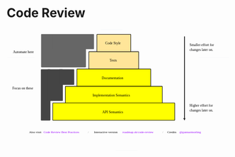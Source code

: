 # Code Review

<link href="style/main.css" rel="stylesheet">

<svg xmlns="http://www.w3.org/2000/svg" xmlns:xlink="http://www.w3.org/1999/xlink" viewBox="791 754 1272 700" style="font-family: balsamiq"><text x="919" y="1348.5" fill="rgb(0,0,0)" font-style="normal" font-weight="normal" font-size="18px"><tspan>Also visit </tspan></text><g class="clickable-group" data-group-id="ext_link:roadmap.sh/best-practices/code-review"><text x="1001" y="1349" fill="rgb(153,0,255)" font-style="normal" font-weight="normal" font-size="18px"><tspan>Code Review Best Practices</tspan></text></g><g class="clickable-group done" data-group-id="101-tests"><rect x="1259.35" y="884.35" width="284.3" height="99.3" rx="2" fill="rgb(255,229,153)" fill-opacity="1" stroke="rgb(0,0,0)" stroke-width="2.7"></rect><text x="1378" y="941.5" fill="rgb(0,0,0)" font-style="normal" font-weight="normal" font-size="20px"><tspan>Tests</tspan></text></g><g class="clickable-group done" data-group-id="100-code-style"><rect x="1305.35" y="785.35" width="193.3" height="99.3" rx="2" fill="rgb(255,229,153)" fill-opacity="1" stroke="rgb(0,0,0)" stroke-width="2.7"></rect><text x="1353" y="842.5" fill="rgb(0,0,0)" font-style="normal" font-weight="normal" font-size="20px"><tspan>Code Style</tspan></text></g><g class="clickable-group done" data-group-id="102-documentation"><rect x="1191.35" y="983.35" width="421.3" height="99.3" rx="2" fill="rgb(255,255,0)" fill-opacity="1" stroke="rgb(0,0,0)" stroke-width="2.7"></rect><text x="1333" y="1040.5" fill="rgb(0,0,0)" font-style="normal" font-weight="normal" font-size="20px"><tspan>Documentation</tspan></text></g><g class="clickable-group done" data-group-id="103-implementation-semantics"><rect x="1125.35" y="1082.35" width="553.3" height="99.3" rx="2" fill="rgb(255,255,0)" fill-opacity="1" stroke="rgb(0,0,0)" stroke-width="2.7"></rect><text x="1281" y="1139.5" fill="rgb(0,0,0)" font-style="normal" font-weight="normal" font-size="20px"><tspan>Implementation Semantics</tspan></text></g><g class="clickable-group done" data-group-id="104-api-semantics"><rect x="1053.35" y="1177.35" width="696.3" height="99.3" rx="2" fill="rgb(255,255,0)" fill-opacity="1" stroke="rgb(0,0,0)" stroke-width="2.7"></rect><text x="1336" y="1235" fill="rgb(0,0,0)" font-style="normal" font-weight="normal" font-size="20px"><tspan>API Semantics</tspan></text></g><text x="1834" y="852.5" fill="rgb(0,0,0)" font-style="normal" font-weight="normal" font-size="20px"><tspan>Smaller effort for</tspan></text><text x="1834" y="879.5" fill="rgb(0,0,0)" font-style="normal" font-weight="normal" font-size="20px"><tspan>changes later on.</tspan></text><text x="1834" y="1198.5" fill="rgb(0,0,0)" font-style="normal" font-weight="normal" font-size="20px"><tspan>Higher effort for</tspan></text><text x="1834" y="1225.5" fill="rgb(0,0,0)" font-style="normal" font-weight="normal" font-size="20px"><tspan>changes later on.</tspan></text><g><text x="1798" y="1275.5" fill="rgb(0,0,0)" font-style="normal" font-weight="normal" font-size="28px"><tspan>v</tspan></text><path d="M1805 798.8561026108981Q1805 1035.3416186847364 1805 1271.8271347585749" fill="none" stroke="rgb(0,0,0)" stroke-width="4" stroke-linecap="round" stroke-linejoin="round" stroke-dasharray="undefined"></path></g><g><rect x="988.35" y="785.35" width="253.3" height="187.3" rx="2" fill="rgb(102,102,102)" fill-opacity="1" stroke="rgb(102,102,102)" stroke-width="2.7"></rect><rect x="1053.35" y="785.35" width="234.3" height="83.3" rx="2" fill="rgb(102,102,102)" fill-opacity="1" stroke="rgb(102,102,102)" stroke-width="2.7"></rect></g><text x="827" y="892.5" fill="rgb(0,0,0)" font-style="normal" font-weight="normal" font-size="20px"><tspan>Automate here</tspan></text><g><rect x="987.35" y="986.35" width="51.3" height="290.3" rx="2" fill="rgb(68,68,68)" fill-opacity="1" stroke="rgb(68,68,68)" stroke-width="2.7"></rect><rect x="1025.35" y="986.35" width="84.3" height="178.3" rx="2" fill="rgb(68,68,68)" fill-opacity="1" stroke="rgb(68,68,68)" stroke-width="2.7"></rect><rect x="1091.35" y="986.35" width="83.3" height="86.3" rx="2" fill="rgb(68,68,68)" fill-opacity="1" stroke="rgb(68,68,68)" stroke-width="2.7"></rect></g><text x="823" y="1100.5" fill="rgb(0,0,0)" font-style="normal" font-weight="normal" font-size="20px"><tspan>Focus on these</tspan></text><g class="clickable-group" data-group-id="ext_link:roadmap.sh/code-review"><text x="1451" y="1349" fill="rgb(153,0,255)" font-style="normal" font-weight="normal" font-size="18px"><tspan>roadmap.sh/code-review</tspan></text></g><text x="1254" y="1349" fill="rgb(153,153,153)" font-style="normal" font-weight="normal" font-size="18px"><tspan>/</tspan></text><text x="1707" y="1348.5" fill="rgb(0,0,0)" font-style="normal" font-weight="normal" font-size="18px"><tspan>Credits</tspan></text><g class="clickable-group" data-group-id="ext_link:www.morling.dev/blog/the-code-review-pyramid/"><text x="1776" y="1349.5" fill="rgb(153,0,255)" font-style="normal" font-weight="normal" font-size="18px"><tspan>@gunnarmorling</tspan></text></g><path d="M948 919Q872.0240665187677 919 796.0481330375353 919" fill="none" stroke="rgb(249,250,251)" stroke-width="4" stroke-linecap="round" stroke-linejoin="round" stroke-dasharray="undefined"></path><text x="1679" y="1349" fill="rgb(153,153,153)" font-style="normal" font-weight="normal" font-size="18px"><tspan>/</tspan></text><text x="1289" y="1348.5" fill="rgb(0,0,0)" font-style="normal" font-weight="normal" font-size="18px"><tspan>Interactive version</tspan></text><path d="M1535 1448Q1473.6461388576874 1448 1412.292277715375 1448" fill="none" stroke="rgb(249,250,251)" stroke-width="4" stroke-linecap="round" stroke-linejoin="round" stroke-dasharray="undefined"></path><path d="M2058.174330096745 919Q1973.23330390606 919 1888.292277715375 919" fill="none" stroke="rgb(249,250,251)" stroke-width="4" stroke-linecap="round" stroke-linejoin="round" stroke-dasharray="undefined"></path><path d="M1451 759Q1389.6461388576874 759 1328.292277715375 759" fill="none" stroke="rgb(249,250,251)" stroke-width="4" stroke-linecap="round" stroke-linejoin="round" stroke-dasharray="undefined"></path></svg>